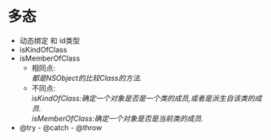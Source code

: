 # 多态
- 动态绑定 和 id类型
- isKindOfClass
- isMemberOfClass
  - 相同点:  
  *都是NSObject的比较Class的方法.*  
  - 不同点:  
  *isKindOfClass:确定一个对象是否是一个类的成员,或者是派生自该类的成员.*    
  *isMemberOfClass:确定一个对象是否是当前类的成员.*
- @try  - @catch  - @throw
